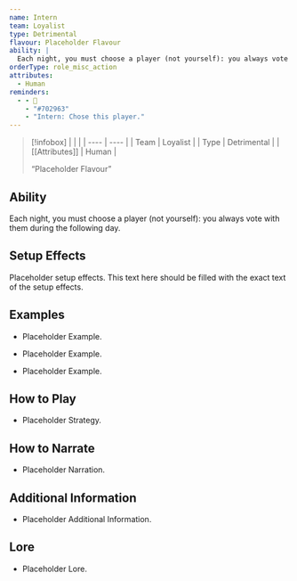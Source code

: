 ```yaml
---
name: Intern
team: Loyalist
type: Detrimental
flavour: Placeholder Flavour
ability: |
  Each night, you must choose a player (not yourself): you always vote with them during the following day.
orderType: role_misc_action
attributes:
  - Human
reminders:
  - - 📝
    - "#702963"
    - "Intern: Chose this player."
---
```

> [!infobox]
> |  |  |
> | ---- | ---- |
> | Team | Loyalist |
> | Type | Detrimental |
> | [[Attributes]] | Human |
> 
>  “Placeholder Flavour”

## Ability
Each night, you must choose a player (not yourself): you always vote with them during the following day.

## Setup Effects
Placeholder setup effects. This text here should be filled with the exact text of the setup effects.

## Examples
- Placeholder Example.

- Placeholder Example.

- Placeholder Example.

## How to Play
- Placeholder Strategy.

## How to Narrate
- Placeholder Narration.

## Additional Information
- Placeholder Additional Information.

## Lore
- Placeholder Lore.